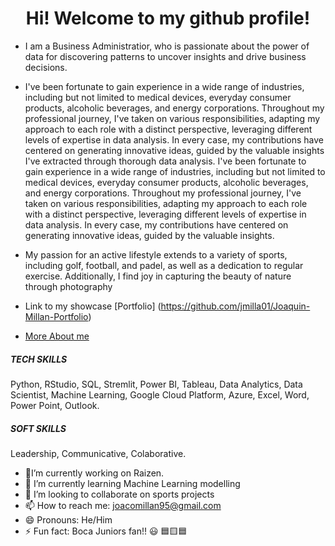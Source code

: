 ## <h1 align=center> Hi! Welcome to my github profile! </h1>

- I am a Business Administratior, who is passionate about the power of data for discovering patterns to uncover insights and drive business decisions.

- I've been fortunate to gain experience in a wide range of industries, including but not limited to medical devices, everyday consumer products, alcoholic beverages, and energy corporations. Throughout my professional journey, I've taken on various responsibilities, adapting my approach to each role with a distinct perspective, leveraging different levels of expertise in data analysis. In every case, my contributions have centered on generating innovative ideas, guided by the valuable insights I've extracted through thorough data analysis.
I've been fortunate to gain experience in a wide range of industries, including but not limited to medical devices, everyday consumer products, alcoholic beverages, and energy corporations. Throughout my professional journey, I've taken on various responsibilities, adapting my approach to each role with a distinct perspective, leveraging different levels of expertise in data analysis. In every case, my contributions have centered on generating innovative ideas, guided by the valuable insights.

- My passion for an active lifestyle extends to a variety of sports, including golf, football, and padel, as well as a dedication to regular exercise. Additionally, I find joy in capturing the beauty of nature through photography

- Link to my showcase [Portfolio] (https://github.com/jmilla01/Joaquin-Millan-Portfolio)

- [More About me](https://www.linkedin.com/in/jmillanlanhozo/)



##### TECH SKILLS 

Python, RStudio, SQL, Stremlit, Power BI, Tableau, Data Analytics, Data Scientist, Machine Learning, Google Cloud Platform, Azure, Excel, Word, Power Point, Outlook.

##### SOFT SKILLS

Leadership, Communicative, Colaborative.



- 🔭I’m currently working on Raizen.
- 🌱 I’m currently learning Machine Learning modelling
- 👯 I’m looking to collaborate on sports projects
- 📫 How to reach me: joacomillan95@gmail.com
- 😄 Pronouns: He/Him
- ⚡ Fun fact: Boca Juniors fan!! 😃 🟦🟨🟦
